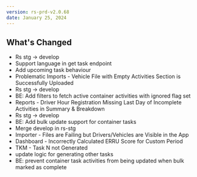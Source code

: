 ```yaml
---
version: rs-prd-v2.0.68
date: January 25, 2024
---
```


## What's Changed
* Rs stg -> develop
* Support language in get task endpoint
* Add upcoming task behaviour
* Problematic Imports - Vehicle File with Empty Activities Section is Successfully Uploaded
* Rs stg -> develop
* BE: Add filters to fetch active container activities with ignored flag set
* Reports - Driver Hour Registration Missing Last Day of Incomplete Activities in Summary & Breakdown
* Rs stg -> develop
* BE: Add bulk update support for container tasks
* Merge develop in rs-stg
* Importer - Files are Failing but Drivers/Vehicles are Visible in the App
* Dashboard - Incorrectly Calculated ERRU Score for Custom Period
* TKM - Task N not Generated
* update logic for generating other tasks
* BE: prevent container task activities from being updated when bulk marked as complete